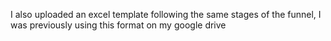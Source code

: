 I also uploaded an excel template following the same stages of the funnel, I was previously using this format on my google drive
